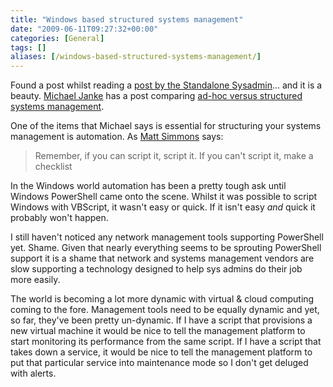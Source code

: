 ```yaml
---
title: "Windows based structured systems management"
date: "2009-06-11T09:27:32+00:00"
categories: [General]
tags: []
aliases: [/windows-based-structured-systems-management/]
---
```


Found a post whilst reading a [post by the Standalone Sysadmin](http://standalone-sysadmin.blogspot.com/2009/06/opsview-nagios-is-simpler-better.html)... and it is a beauty. [Michael Janke](http://lastinfirstout.blogspot.com/) has a post comparing [ad-hoc versus structured systems management](http://lastinfirstout.blogspot.com/2008/04/ad-hoc-verses-structured-system.html).

One of the items that Michael says is essential for structuring your systems management is automation. As [Matt Simmons](http://www.standalone-sysadmin.com/) says:

>Remember, if you can script it, script it. If you can't script it, make a checklist

In the Windows world automation has been a pretty tough ask until Windows PowerShell came onto the scene. Whilst it was possible to script Windows with VBScript, it wasn't easy or quick. If it isn't easy <em>and</em> quick it probably won't happen.

I still haven't noticed any network management tools supporting PowerShell yet. Shame. Given that nearly everything seems to be sprouting PowerShell support it is a shame that network and systems management vendors are slow supporting a technology designed to help sys admins do their job more easily.

The world is becoming a lot more dynamic with virtual &amp; cloud computing coming to the fore. Management tools need to be equally dynamic and yet, so far, they've been pretty un-dynamic. If I have a script that provisions a new virtual machine it would be nice to tell the management platform to start monitoring its performance from the same script. If I have a script that takes down a service, it would be nice to tell the management platform to put that particular service into maintenance mode so I don't get deluged with alerts.
